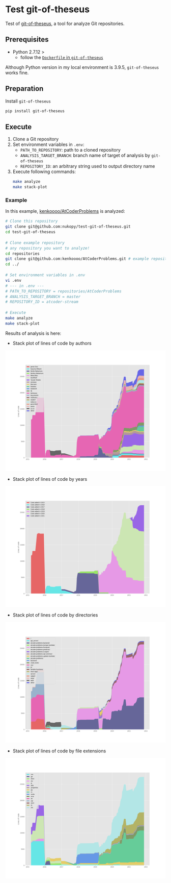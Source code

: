 # Test git-of-theseus

Test of [git-of-theseus](https://github.com/erikbern/git-of-theseus), a tool for analyze Git repositories.

## Prerequisites

- Python 2.7.12 >
  - follow the [`Dockerfile` in `git-of-theseus`](https://github.com/erikbern/git-of-theseus/blob/master/Dockerfile)

Although Python version in my local environment is 3.9.5, `git-of-theseus` works fine.

## Preparation

Install `git-of-theseus`

```sh
pip install git-of-theseus
```

## Execute

1. Clone a Git repository
2. Set environment variables in `.env`:
   - `PATH_TO_REPOSITORY`: path to a cloned repository
   - `ANALYSIS_TARGET_BRANCH`: branch name of target of analysis by `git-of-theseus`
   - `REPOSITORY_ID`: an arbitrary string used to output directory name
3. Execute following commands:
   ```sh
   make analyze
   make stack-plot
   ```

### Example

In this example, [kenkoooo/AtCoderProblems](https://github.com/kenkoooo/AtCoderProblems) is analyzed:

```sh
# Clone this repository
git clone git@github.com:nukopy/test-git-of-theseus.git
cd test-git-of-theseus

# Clone example repository
# any repository you want to analyze!
cd repositories
git clone git@github.com:kenkoooo/AtCoderProblems.git # example repository
cd ../

# Set environment variables in .env
vi .env
# --- in .env ---
# PATH_TO_REPOSITORY = repositories/AtCoderProblems
# ANALYSIS_TARGET_BRANCH = master
# REPOSITORY_ID = atcoder-stream

# Execute
make analyze
make stack-plot
```

Results of analysis is here:

- Stack plot of lines of code by authors

![Stack plot of lines of code by authors](./output/atcoder-stream/img/stack-plot-authors.png)

- Stack plot of lines of code by years

![Stack plot of lines of code by years](./output/atcoder-stream/img/stack-plot-cohorts.png)

- Stack plot of lines of code by directories

![Stack plot of lines of code by directories](./output/atcoder-stream/img/stack-plot-dirs.png)

- Stack plot of lines of code by file extensions

![Stack plot of lines of code by file extensions](./output/atcoder-stream/img/stack-plot-exts.png)
